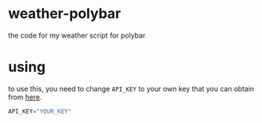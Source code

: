 # weather-polybar
the code for my weather script for polybar
# using
to use this, you need to change `API_KEY` to your own key that you can obtain from [here](https://openweathermap.org/api).
```python
API_KEY="YOUR_KEY"
```
